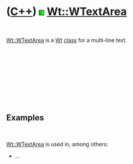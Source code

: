 



 

 

 

 

 

([C++](Cpp.md)) ![Wt](PicWt.png) [Wt::WTextArea](CppWTextArea.md)
===================================================================

 

[Wt::WTextArea](CppWTextArea.md) is a [Wt](CppWt.md)
[class](CppClass.md) for a multi-line text.

 

 

 

 

 

Examples
--------

 

[Wt::WTextArea](CppWTextArea.md) is used in, among others:

-   ...

 

 

 

 

 





 



